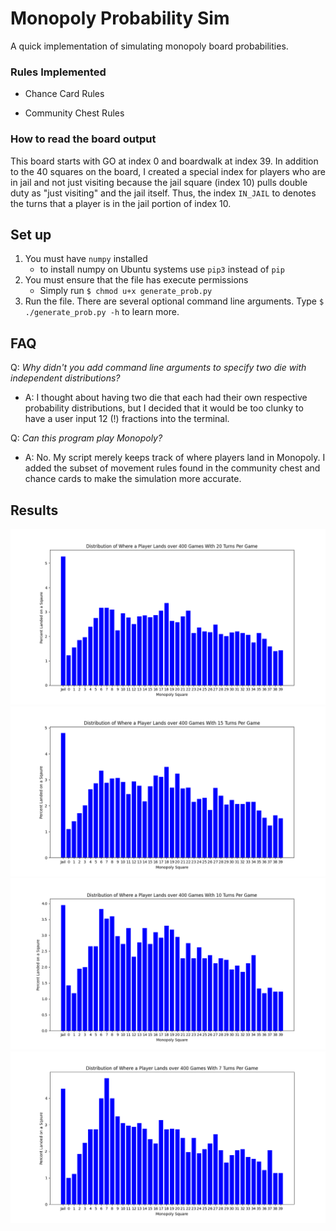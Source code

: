 # Monopoly Probability Sim
A quick implementation of simulating monopoly board probabilities.


### Rules Implemented
- Chance Card Rules

- Community Chest Rules

### How to read the board output
This board starts with GO at index 0 and boardwalk at index 39. In addition to the 40 squares on the board, I created a special index for players who are in jail and not just visiting because the jail square (index 10) pulls double duty as "just visiting" and the jail itself. Thus, the index `IN_JAIL` to denotes the turns that a player is in the jail portion of index 10.

## Set up
1. You must have `numpy` installed
    - to install numpy on Ubuntu systems use `pip3` instead of `pip`
2. You must ensure that the file has execute permissions
    - Simply run `$ chmod u+x generate_prob.py`
3. Run the file. There are several optional command line arguments. Type `$ ./generate_prob.py -h` to learn more.

## FAQ
Q: *Why didn't you add command line arguments to specify two die with independent distributions?*   
* A: I thought about having two die that each had their own respective probability distributions, but I decided that it would be too clunky to have a user input 12 (!) fractions into the terminal.

Q: *Can this program play Monopoly?*
* A: No. My script merely keeps track of where players land in Monopoly. I added the subset of movement rules found in the community chest and chance cards to make the simulation more accurate.

## Results

![Data Viz of 20 turns per game for 400 games](./Images/Figure_1.png)
![Data Viz of 15 turns per game for 400 games](./Images/Figure_2.png)
![Data Viz of 10 turns per game for 400 games](./Images/Figure_3.png)
![Data Viz of 7 turns per game for 400 games](./Images/Figure_4.png)
